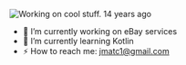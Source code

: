 ![Working on cool stuff. 14 years ago](https://raw.githubusercontent.com/jmatc/jcdotcom/master/gh-bg.jpeg, "Welcome to Jurassic Park")

- 🚀 I’m currently working on eBay services
- 🧠 I’m currently learning Kotlin
- ⚡ How to reach me: jmatc1@gmail.com
